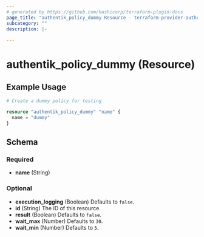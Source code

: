 ```yaml
---
# generated by https://github.com/hashicorp/terraform-plugin-docs
page_title: "authentik_policy_dummy Resource - terraform-provider-authentik"
subcategory: ""
description: |-
  
---
```


# authentik_policy_dummy (Resource)



## Example Usage

```terraform
# Create a dummy policy for testing

resource "authentik_policy_dummy" "name" {
  name = "dummy"
}
```

<!-- schema generated by tfplugindocs -->
## Schema

### Required

- **name** (String)

### Optional

- **execution_logging** (Boolean) Defaults to `false`.
- **id** (String) The ID of this resource.
- **result** (Boolean) Defaults to `false`.
- **wait_max** (Number) Defaults to `30`.
- **wait_min** (Number) Defaults to `5`.


